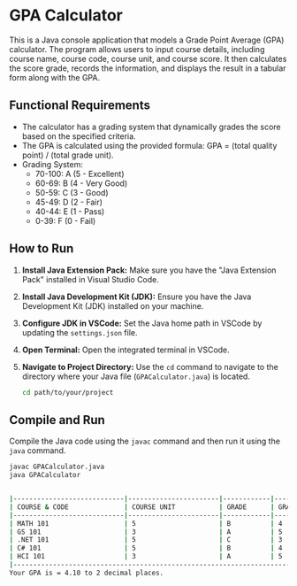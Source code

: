 # GPA Calculator

This is a Java console application that models a Grade Point Average (GPA) calculator. The program allows users to input course details, including course name, course code, course unit, and course score. It then calculates the score grade, records the information, and displays the result in a tabular form along with the GPA.

## Functional Requirements

- The calculator has a grading system that dynamically grades the score based on the specified criteria.
- The GPA is calculated using the provided formula: GPA = (total quality point) / (total grade unit).
- Grading System:
  - 70-100: A (5 - Excellent)
  - 60-69:  B (4 - Very Good)
  - 50-59:  C (3 - Good)
  - 45-49:  D (2 - Fair)
  - 40-44:  E (1 - Pass)
  - 0-39:   F (0 - Fail)

## How to Run

1. **Install Java Extension Pack:**
   Make sure you have the "Java Extension Pack" installed in Visual Studio Code.

2. **Install Java Development Kit (JDK):**
   Ensure you have the Java Development Kit (JDK) installed on your machine.

3. **Configure JDK in VSCode:**
   Set the Java home path in VSCode by updating the `settings.json` file.

4. **Open Terminal:**
   Open the integrated terminal in VSCode.

5. **Navigate to Project Directory:**
   Use the `cd` command to navigate to the directory where your Java file (`GPACalculator.java`) is located.

   ```bash
   cd path/to/your/project

## Compile and Run

Compile the Java code using the `javac` command and then run it using the `java` command.

```bash
javac GPACalculator.java
java GPACalculator


|----------------------------|-----------------------|------------|---------------------|
| COURSE & CODE              | COURSE UNIT           | GRADE      | GRADE-UNIT          |
|----------------------------|-----------------------|------------|---------------------|
| MATH 101                   | 5                     | B          | 4                   |
| GS 101                     | 3                     | A          | 5                   |
| .NET 101                   | 5                     | C          | 3                   |
| C# 101                     | 5                     | B          | 4                   |
| HCI 101                    | 3                     | A          | 5                   |
|---------------------------------------------------------------------------------------|
Your GPA is = 4.10 to 2 decimal places.
